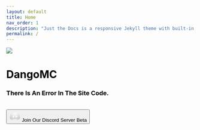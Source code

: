 ```yaml
---
layout: default
title: Home
nav_order: 1
description: "Just the Docs is a responsive Jekyll theme with built-in search that is easily customizable and hosted on GitHub Pages."
permalink: /
---
```



<html lang="en">

<head>
  <link href="https://dangomc.ga/assets/css/material-kit.css?v=2.0.7" rel="stylesheet" />
  <!-- CSS Just for demo purpose, don't include it in your project -->
  <link href="https://dangomc.ga/assets/demo/demo.css" rel="stylesheet" />
</head>

<body>
    <div class="page-header header-filter clear-filter" data-parallax="true" style="background-image: url('https://www.teahub.io/photos/full/116-1162250_allpaper-minecraft-data-src-best-minecraft-wallpaper-minecraft.jpg');" style="height:100%;width:100%;background-size:cover">
        <div class="container">
            <div class="row">
                <div class="col-md-8 ml-auto mr-auto">
                    <div class="brand">
                        <img src="https://dangomc.ga/favicon.ico" /><br />
                        <h1 style="color:black">DangoMC</h1>
                        <h3 id="changeText" style="color:black">There Is An Error In The Site Code.</h3><br />
                        <a href="https://discord.gg/hNRJsPebza">
                            <button class="btn btn-primary btn-round">
                                <i class="material-icons">
                                    <svg xmlns="http://www.w3.org/2000/svg" x="0px" y="0px" width="30" height="30" viewBox="0 0 172 172" style=" fill:#000000;">
                                        <defs><radialGradient cx="86" cy="35.86558" r="115.56967" gradientUnits="userSpaceOnUse" id="color-1_2mIgusGquJFz_gr1"><stop offset="0" stop-color="#ffffff"></stop><stop offset="0.368" stop-color="#ecf0f1"></stop><stop offset="0.889" stop-color="#cccccc"></stop><stop offset="1" stop-color="#cccccc"></stop></radialGradient></defs>
                                        <g fill="none" fill-rule="nonzero" stroke="none" stroke-width="1" stroke-linecap="butt" stroke-linejoin="miter" stroke-miterlimit="10" stroke-dasharray="" stroke-dashoffset="0" font-family="none" font-weight="none" font-size="none" text-anchor="none" style="mix-blend-mode: normal"><path d="M0,172v-172h172v172z" fill="none"></path><g><path d="M143.71675,43.5375c-0.23292,-0.3655 -0.49808,-0.65217 -0.84567,-0.91375c-2.75558,-2.07117 -16.73775,-11.96475 -34.63292,-13.88542c-0.03583,-0.00358 -0.172,-0.01075 -0.20425,-0.01075c-0.35117,0 -0.65575,0.20425 -0.80267,0.50167l-0.96392,1.92783h-0.00358c-0.06092,0.11825 -0.09317,0.25442 -0.09317,0.39775c0,0.39058 0.25083,0.72383 0.602,0.84567c0.0215,0.00717 0.172,0.03942 0.22575,0.05017c15.29008,3.68367 24.59242,10.35583 32.78392,17.71958c-14.50175,-7.40317 -28.82433,-14.33692 -53.78225,-14.33692c-24.95792,0 -39.27692,6.93733 -53.78225,14.33692c8.1915,-7.36375 17.49383,-14.03592 32.78392,-17.71958c0.05375,-0.01433 0.20425,-0.043 0.22575,-0.05017c0.35117,-0.12183 0.602,-0.45508 0.602,-0.84567c0,-0.14333 -0.03225,-0.2795 -0.09317,-0.39775h-0.00358l-0.96392,-1.92783c-0.14692,-0.29742 -0.44792,-0.50167 -0.80267,-0.50167c-0.03225,0 -0.172,0.00717 -0.20425,0.01075c-17.89517,1.92067 -31.87733,11.81425 -34.63292,13.88542c-0.34758,0.26158 -0.60917,0.54825 -0.84567,0.91375c-2.537,3.96675 -18.09225,30.057 -21.113,77.51467c-0.03225,0.50883 0.14333,1.03558 0.48375,1.41542c16.45467,18.43267 40.06883,20.61133 45.107,20.86575c0.59842,0.02867 1.17175,-0.23292 1.53008,-0.71308l4.59383,-6.12392c0.35833,-0.48017 0.16483,-1.15383 -0.39775,-1.35808c-9.69292,-3.53317 -20.48592,-9.675 -29.85633,-20.4465c11.61358,8.77917 29.1325,17.89158 57.36917,17.89158c28.23667,0 45.75558,-9.11242 57.36558,-17.89158c-9.374,10.7715 -20.16342,16.90975 -29.85633,20.4465c-0.56258,0.20425 -0.75608,0.87792 -0.39775,1.35808l4.59383,6.12392c0.36192,0.48017 0.93167,0.74533 1.53008,0.71308c5.04175,-0.258 28.65233,-2.43308 45.107,-20.86575c0.34042,-0.37983 0.516,-0.90658 0.48375,-1.41542c-3.01717,-47.45767 -18.57242,-73.54792 -21.10942,-77.51467z" fill="url(#color-1_2mIgusGquJFz_gr1)"></path><ellipse cx="30.5" cy="26" transform="scale(3.58333,3.58333)" rx="4.5" ry="5" fill="#666666" opacity="0.05"></ellipse><ellipse cx="30.5" cy="26" transform="scale(3.58333,3.58333)" rx="4" ry="4.5" fill="#666666" opacity="0.05"></ellipse><ellipse cx="30.5" cy="26" transform="scale(3.58333,3.58333)" rx="3.5" ry="4" fill="#ffffff"></ellipse><ellipse cx="17.5" cy="26" transform="scale(3.58333,3.58333)" rx="4.5" ry="5" fill="#666666" opacity="0.05"></ellipse><ellipse cx="17.5" cy="26" transform="scale(3.58333,3.58333)" rx="4" ry="4.5" fill="#666666" opacity="0.05"></ellipse><ellipse cx="17.5" cy="26" transform="scale(3.58333,3.58333)" rx="3.5" ry="4" fill="#ffffff"></ellipse></g></g>
                                    </svg>
                                </i> Join Our Discord Server <span class="badge badge-pill badge-danger">Beta</span>
                            </button>
                        </a>
                    </div>
                </div>
            </div>
        </div>
    </div>
    <!--   Core JS Files   -->
    <script src="https://dangomc.ga/assets/js/core/jquery.min.js" type="text/javascript"></script>
    <script src="https://dangomc.ga/assets/js/core/popper.min.js" type="text/javascript"></script>
    <script src="https://dangomc.ga/assets/js/core/bootstrap-material-design.min.js" type="text/javascript"></script>
    <script src="https://dangomc.ga/assets/js/plugins/moment.min.js"></script>
    <!--	Plugin for the Datepicker, full documentation here: https://github.com/Eonasdan/bootstrap-datetimepicker -->
    <script src="https://dangomc.ga/assets/js/plugins/bootstrap-datetimepicker.js" type="text/javascript"></script>
    <!--  Plugin for the Sliders, full documentation here: http://refreshless.com/nouislider/ -->
    <script src="https://dangomc.ga/assets/js/plugins/nouislider.min.js" type="text/javascript"></script>
    <!--  Google Maps Plugin    -->
    <!-- Control Center for DangoMC: parallax effects, scripts for the example pages etc -->
    <script src="https://dangomc.ga/assets/js/material-kit.js?v=2.0.7" type="text/javascript"></script>
    <script>
        $(document).ready(function () {
            //init DateTimePickers
            materialKit.initFormExtendedDatetimepickers();

            // Sliders Init
            materialKit.initSliders();
        });


        function scrollToDownload() {
            if ($('.section-download').length != 0) {
                $("html, body").animate({
                    scrollTop: $('.section-download').offset().top
                }, 1000);
            }
        }
    </script>
    <script>
        var text = ["Survival", "Survival", "Survival", "Survival", "Survival", "Survival", "Survival", "Survival", "Survival", "Survival", "Surviva", "Surviv", "Survi", "Surv", "Sur", "Su", "S", " ", "P", "Po", "Poc", "Pock", "Pocke", "Pocket ", "Pocket E", "Pocket Ed", "Pocket Edi", "Pocket Edit", "Pocket Editi", "Pocket Editio", "Pocket Edition", "Pocket Edition", "Pocket Edition", "Pocket Edition", "Pocket Edition", "Pocket Edition", "Pocket Edition", "Pocket Edition", "Pocket Edition", "Pocket Edition", "Pocket Editio", "Pocket Editi", "Pocket Edit", "Pocket Edi", "Pocket Ed", "Pocket E", "Pocket ", "Pocket", "Pocke", "Pock", "Poc", "Po", "P", " ", "P", "PV", "PVP", "PVP", "PVP", "PVP", "PVP", "PVP", "PVP", "PVP", "PVP", "PVP", "PV", "P", " ", "R", "Ra", "Rai", "Raid", "Raidi", "Raidin", "Raiding", "Raiding", "Raiding", "Raiding", "Raiding", "Raiding", "Raiding", "Raiding", "Raiding", "Raiding", "Raidin", "Raidi", "Raid", "Rai", "Ra", "R", " ", "P", "PV", "PVE", "PVE", "PVE", "PVE", "PVE", "PVE", "PVE", "PVE", "PVE", "PVE", "PV", "P", " ", "J", "Ja", "Jav", "Java", "Java", "Java", "Java", "Java", "Java", "Java", "Java", "Java", "Java", "Jav", "Ja", "J", " ", "B", "Be", "Bed", "Bedr", "Bedro", "Bedroc", "Bedrock", "Bedrock", "Bedrock", "Bedrock", "Bedrock", "Bedrock", "Bedrock", "Bedrock", "Bedrock", "Bedrock", "Bedroc", "Bedro", "Bedr", "Bed", "Be", "B"];
        var counter = 0;
        var elem = document.getElementById("changeText");
        setInterval(change, 100);
        function change() {
            elem.innerHTML = text[counter];
            counter++;
            if (counter >= text.length) { counter = 0; }
        }
    </script>
</body>

</html>
